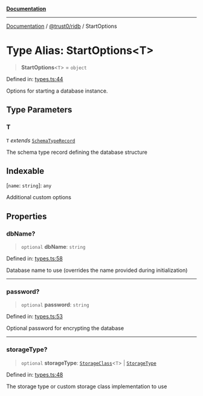 [**Documentation**](../../../README.md)

***

[Documentation](../../../README.md) / [@trust0/ridb](../README.md) / StartOptions

# Type Alias: StartOptions\<T\>

> **StartOptions**\<`T`\> = `object`

Defined in: [types.ts:44](https://github.com/trust0-project/RIDB/blob/89dbd9f9380a1091a79cb83771ff6129cbcebbdf/packages/ridb/src/types.ts#L44)

Options for starting a database instance.

## Type Parameters

### T

`T` *extends* [`SchemaTypeRecord`](https://github.com/trust0-project/RIDB/blob/main/docs/%40trust0/ridb-core/type-aliases/SchemaTypeRecord.md)

The schema type record defining the database structure

## Indexable

\[`name`: `string`\]: `any`

Additional custom options

## Properties

### dbName?

> `optional` **dbName**: `string`

Defined in: [types.ts:58](https://github.com/trust0-project/RIDB/blob/89dbd9f9380a1091a79cb83771ff6129cbcebbdf/packages/ridb/src/types.ts#L58)

Database name to use (overrides the name provided during initialization)

***

### password?

> `optional` **password**: `string`

Defined in: [types.ts:53](https://github.com/trust0-project/RIDB/blob/89dbd9f9380a1091a79cb83771ff6129cbcebbdf/packages/ridb/src/types.ts#L53)

Optional password for encrypting the database

***

### storageType?

> `optional` **storageType**: [`StorageClass`](StorageClass.md)\<`T`\> \| [`StorageType`](../enumerations/StorageType.md)

Defined in: [types.ts:48](https://github.com/trust0-project/RIDB/blob/89dbd9f9380a1091a79cb83771ff6129cbcebbdf/packages/ridb/src/types.ts#L48)

The storage type or custom storage class implementation to use
